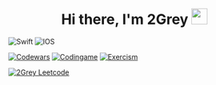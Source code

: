<h1 align="center">Hi there, I'm 2Grey</a> 
<img src="https://github.com/blackcater/blackcater/raw/main/images/Hi.gif" height="32"/></h1>

![Swift](https://img.shields.io/badge/swift-F54A2A?style=for-the-badge&logo=swift&logoColor=white)
![IOS](https://img.shields.io/badge/iOS-000000?style=for-the-badge&logo=ios&logoColor=white)

[![Codewars](https://img.shields.io/badge/Codewars-B1361E?style=for-the-badge&logo=codewars&logoColor=white)](https://www.codewars.com/users/2Grey)
[![Codingame](https://img.shields.io/badge/Codingame-454c55?style=for-the-badge&logo=data:image/png;base64,iVBORw0KGgoAAAANSUhEUgAAACAAAAAgCAMAAABEpIrGAAAAYFBMVEX/0gD90QAzMyYuMCaAcBc4OCR6axggJSklKSj6zgGNeRXatgfqwgRQSiD1ygJDQCNkWhzzyQK4mw3EpQt1ZxqjixGskg+GdRbhuwZGQiKYghO/oAzMqwmpkBBZUR/txANNOdpLAAAAqklEQVQYGcXBR5bCMBQEwLYtqSVnmxxmuP8t0ROYDb/XVOF3xlDXpwRtz8xBSpFZAy0ya6A5Zg5aar1vE771x/Z0XKAsITKr77D1E188TNU/Nx0sO350sDhu4gjLzM0M08S35gxLz7dLB9OVxfSXYOobknHeVbAtAxnDGcpjIIcO0lqTIUGo1oFkC9t4c55ZgBBZXBIEvqxQWPgKCos9JBZXSCwOkFgcoDwBt3EIc30KA/oAAAAASUVORK5CYII=)](https://www.codingame.com/profile/c763b264d717eca31a26ddffa5ca8a223740883)
[![Exercism](https://img.shields.io/badge/Exercism-009CAB?style=for-the-badge&logo=exercism&logoColor=white)](https://exercism.io/profiles/2Grey)

[![2Grey Leetcode](https://leetcode-badge-sage.vercel.app/badge/2grey?theme=dark&bgColor=282828)](https://leetcode.com/u/2Grey/)

